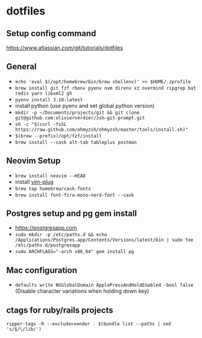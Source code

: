# dotfiles

## Setup config command

https://www.atlassian.com/git/tutorials/dotfiles


## General

- `echo 'eval $(/opt/homebrew/bin/brew shellenv)' >> $HOME/.zprofile`
- `brew install git fzf rbenv pyenv nvm direnv xz overmind ripgrep bat redis yarn libxml2 gh`
- `pyenv install 3.10:latest`
- install python (use pyenv and set global python version)
- `mkdir -p ~/Documents/projects/git && git clone git@github.com:olivierverdier/zsh-git-prompt.git`
- `sh -c "$(curl -fsSL https://raw.github.com/ohmyzsh/ohmyzsh/master/tools/install.sh)"`
- `$(brew --prefix)/opt/fzf/install`
- `brew install --cask alt-tab tableplus postman`


## Neovim Setup

- `brew install neovim --HEAD`
- install [vim-plug](https://github.com/junegunn/vim-plug#neovim)
- `brew tap homebrew/cask-fonts`
- `brew install font-fira-mono-nerd-font --cask`


## Postgres setup and pg gem install

- https://postgresapp.com
- `sudo mkdir -p /etc/paths.d && echo /Applications/Postgres.app/Contents/Versions/latest/bin | sudo tee /etc/paths.d/postgresapp`
- `sudo ARCHFLAGS="-arch x86_64" gem install pg`


## Mac configuration

- `defaults write NSGlobalDomain ApplePressAndHoldEnabled -bool false` (Disable character variations when holding down key)



## ctags for ruby/rails projects

`ripper-tags -R --exclude=vendor . $(bundle list --paths | sed 's/$/\/lib/')`
